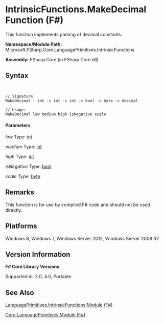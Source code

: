 # IntrinsicFunctions.MakeDecimal Function (F#)

This function implements parsing of decimal constants.

**Namespace/Module Path:** Microsoft.FSharp.Core.LanguagePrimitives.IntrinsicFunctions

**Assembly:** FSharp.Core (in FSharp.Core.dll)


## Syntax


```


// Signature:
MakeDecimal : int -> int -> int -> bool -> byte -> decimal

// Usage:
MakeDecimal low medium high isNegative scale

```



#### Parameters
*low*
Type: [int](http://msdn.microsoft.com/en-us/library/025d5455-3622-4ea5-9573-3ecbd4ee1375)


*medium*
Type: [int](http://msdn.microsoft.com/en-us/library/025d5455-3622-4ea5-9573-3ecbd4ee1375)


*high*
Type: [int](http://msdn.microsoft.com/en-us/library/025d5455-3622-4ea5-9573-3ecbd4ee1375)


*isNegative*
Type: [bool](http://msdn.microsoft.com/en-us/library/89c0cf9c-49ce-4207-a3be-555851a67dd5)


*scale*
Type: [byte](http://msdn.microsoft.com/en-us/library/17a98430-283a-4ff6-a475-e6999577179d)




## Remarks
This function is for use by compiled F# code and should not be used directly.


## Platforms
Windows 8, Windows 7, Windows Server 2012, Windows Server 2008 R2


## Version Information
**F# Core Library Versions**

Supported in: 2.0, 4.0, Portable




## See Also
[LanguagePrimitives.IntrinsicFunctions Module &#40;F&#35;&#41;](LanguagePrimitives.IntrinsicFunctions-Module-%28FSharp%29.md)

[Core.LanguagePrimitives Module &#40;F&#35;&#41;](Core.LanguagePrimitives-Module-%28FSharp%29.md)

